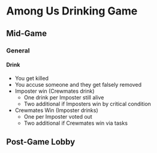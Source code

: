 # Among Us Drinking Game
## Mid-Game
### General
#### Drink
* You get killed
* You accuse someone and they get falsely removed
* Imposter win (Crewmates drink)
    * One drink per Imposter still alive
    * Two additional if Imposters win by critical condition
* Crewmates Win (Imposter drinks)
    * One per Imposter voted out
    * Two additional if Crewmates win via tasks
## Post-Game Lobby
